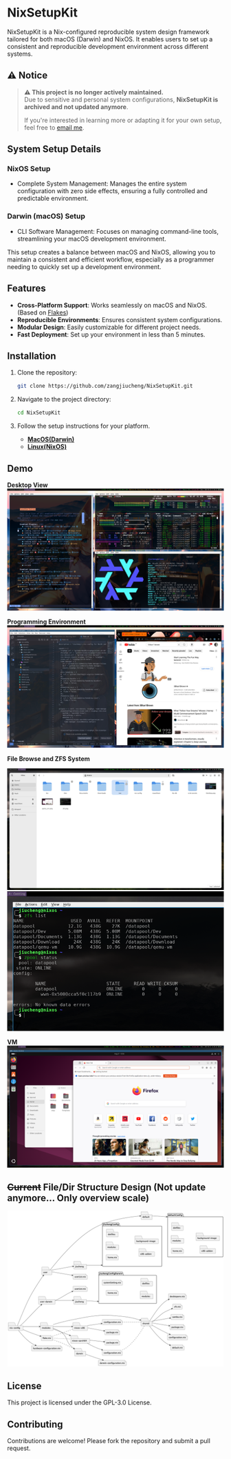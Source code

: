 # NixSetupKit

NixSetupKit is a Nix-configured reproducible system design framework tailored for both macOS (Darwin) and NixOS. It enables users to set up a consistent and reproducible development environment across different systems.

## ⚠️ Notice

> **⚠️ This project is no longer actively maintained.**  
> Due to sensitive and personal system configurations, **NixSetupKit is archived and not updated anymore**.  
>  
> If you're interested in learning more or adapting it for your own setup, feel free to [email me](mailto:jiucheng.zang@proton.me).

## System Setup Details

### NixOS Setup

- Complete System Management: Manages the entire system configuration with zero side effects, ensuring a fully controlled and predictable environment.

### Darwin (macOS) Setup

- CLI Software Management: Focuses on managing command-line tools, streamlining your macOS development environment.

This setup creates a balance between macOS and NixOS, allowing you to maintain a consistent and efficient workflow, especially as a programmer needing to quickly set up a development environment.

## Features

- **Cross-Platform Support**: Works seamlessly on macOS and NixOS. (Based on [Flakes](https://nixos.wiki/wiki/Flakes))
- **Reproducible Environments**: Ensures consistent system configurations.
- **Modular Design**: Easily customizable for different project needs.
- **Fast Deployment**: Set up your environment in less than 5 minutes.

## Installation

1. Clone the repository:

    ```bash
    git clone https://github.com/zangjiucheng/NixSetupKit.git
    ```

2. Navigate to the project directory:

    ```bash
    cd NixSetupKit
    ```

3. Follow the setup instructions for your platform.
    - [**MacOS(Darwin)**](installation/macos.md)
    - [**Linux(NixOS)**](installation/nixos.md)

## Demo

**Desktop View**
![Desktop View Demo](./screenshot/desktop.png)

**Programming Environment**
![Programming Environment Demo](./screenshot/programming_env.png)

**File Browse and ZFS System**
<p>
    <img src="./screenshot/file_browse.png" >
    <img src="./screenshot/zfs.png" >
</p>

**VM**
![VM Ubuntu Demo](./screenshot/qemu_vm.png)

## <s>Current</s> File/Dir Structure Design (Not update anymore... Only overview scale)

![File Structure](./screenshot/fileDir.png)

## License

This project is licensed under the GPL-3.0 License.

## Contributing

Contributions are welcome! Please fork the repository and submit a pull request.

